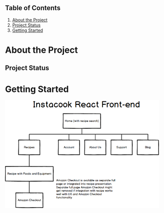 ## Table of Contents
1. [About the Project](#about-the-project)
1. [Project Status](#project-status)
1. [Getting Started](#getting-started)

# About the Project

## Project Status

# Getting Started


![Wireframe for instacook-react front-end](https://github.com/somersbmatthews/readme-images/blob/master/instacook-react-wireframe.png)